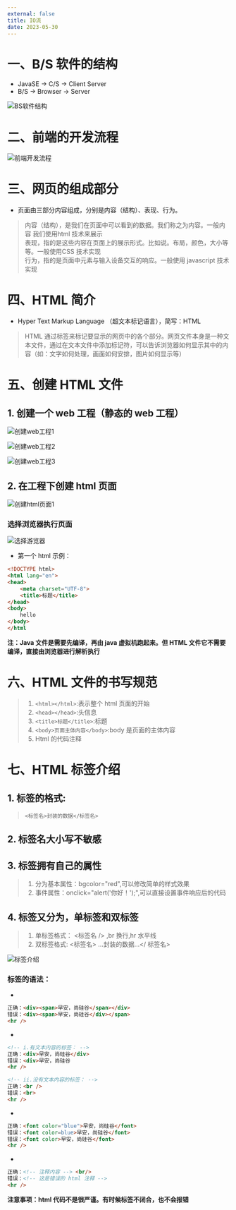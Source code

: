 ```yaml
---
external: false
title: IO流
date: 2023-05-30
---
```


# 一、B/S 软件的结构

- JavaSE -> C/S -> Client Server
- B/S -> Browser -> Server

![BS软件结构](/assets/html和css/BS软件结构.png)

# 二、前端的开发流程

![前端开发流程](/assets/html和css/前端开发流程.png)

# 三、网页的组成部分

- 页面由三部分内容组成，分别是内容（结构）、表现、行为。

> 内容（结构），是我们在页面中可以看到的数据。我们称之为内容。一般内容 我们使用html 技术来展示                
> 表现，指的是这些内容在页面上的展示形式。比如说。布局，颜色，大小等等。一般使用CSS 技术实现                     
> 行为，指的是页面中元素与输入设备交互的响应。一般使用 javascript 技术实现                       

# 四、HTML 简介

- Hyper Text Markup Language （超文本标记语言），简写：HTML

> HTML 通过标签来标记要显示的网页中的各个部分。网页文件本身是一种文本文件，通过在文本文件中添加标记符，可以告诉浏览器如何显示其中的内容（如：文字如何处理，画面如何安排，图片如何显示等）                   


# 五、创建 HTML 文件

## 1. 创建一个 web 工程（静态的 web 工程）

![创建web工程1](/assets/html和css/创建web工程1.png)

![创建web工程2](/assets/html和css/创建web工程2.png)

![创建web工程3](/assets/html和css/创建web工程3.png)

## 2. 在工程下创建 html 页面

![创建html页面1](/assets/html和css/创建html页面1.png)

### 选择浏览器执行页面

![选择游览器](/assets/html和css/选择游览器.png)

- 第一个 html 示例：

```html
<!DOCTYPE html>
<html lang="en">
<head>
    <meta charset="UTF-8">
    <title>标题</title>
</head>
<body>
    hello
</body>
</html
```

**注：Java 文件是需要先编译，再由 java 虚拟机跑起来。但 HTML 文件它不需要编译，直接由浏览器进行解析执行**

# 六、HTML 文件的书写规范

> 1. `<html></html>`:表示整个 html 页面的开始                      
> 2. `<head></head>`:头信息              
> 3. `<title>标题</title>`:标题            
> 4. `<body>页面主体内容</body>`:body 是页面的主体内容              
> 5. Html 的代码注释 <!-- 这是 html 注释，可以在页面右键查看源代码中看到 -->                    

# 七、HTML 标签介绍

## 1. 标签的格式:
> `<标签名>封装的数据</标签名>`            

## 2. 标签名大小写不敏感        

## 3. 标签拥有自己的属性

> 1. 分为基本属性：bgcolor="red",可以修改简单的样式效果                 
> 2. 事件属性：onclick="alert('你好！');",可以直接设置事件响应后的代码                

## 4. 标签又分为，单标签和双标签

> 1. 单标签格式： <标签名 /> ,br 换行,hr 水平线                 
> 2. 双标签格式: <标签名> ...封装的数据...</ 标签名>       

![标签介绍](/assets/html和css/标签介绍.png)

### 标签的语法：

- <!-- ①标签不能交叉嵌套 -->

```html
正确：<div><span>早安，尚硅谷</span></div>
错误：<div><span>早安，尚硅谷</div></span>
<hr />
```

- <!-- ②标签必须正确关闭 -->

```html
<!-- i.有文本内容的标签： -->
正确：<div>早安，尚硅谷</div>
错误：<div>早安，尚硅谷
<hr />

<!-- ii.没有文本内容的标签： -->
正确：<br />
错误：<br>
<hr />
```

- <!-- ③属性必须有值，属性值必须加引号 -->

```html
正确：<font color="blue">早安，尚硅谷</font>
错误：<font color=blue>早安，尚硅谷</font>
错误：<font color>早安，尚硅谷</font>
<hr />
```

- <!-- ④注释不能嵌套 -->

```html
正确：<!-- 注释内容 --> <br/>
错误：<!-- 这是错误的 html 注释 -->
<hr />
```

**注意事项：html 代码不是很严谨。有时候标签不闭合，也不会报错**
